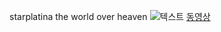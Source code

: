 starplatina
the world 
over heaven
![텍스트](http://images.wikia.com/jjba/images/c/ca/Scarykira.png?width=240)
[동영상](https://www.youtube.com/watch?v=8gz_mQvLSkc)
